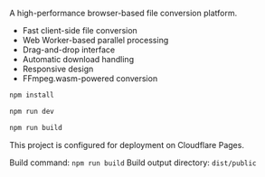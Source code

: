 
A high-performance browser-based file conversion platform.


- Fast client-side file conversion
- Web Worker-based parallel processing
- Drag-and-drop interface
- Automatic download handling
- Responsive design
- FFmpeg.wasm-powered conversion


```bash
npm install

npm run dev

npm run build
```


This project is configured for deployment on Cloudflare Pages.

Build command: `npm run build`
Build output directory: `dist/public`
